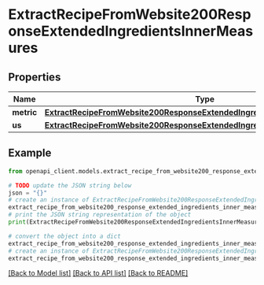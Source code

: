 # ExtractRecipeFromWebsite200ResponseExtendedIngredientsInnerMeasures


## Properties

Name | Type | Description | Notes
------------ | ------------- | ------------- | -------------
**metric** | [**ExtractRecipeFromWebsite200ResponseExtendedIngredientsInnerMeasuresMetric**](ExtractRecipeFromWebsite200ResponseExtendedIngredientsInnerMeasuresMetric.md) |  | 
**us** | [**ExtractRecipeFromWebsite200ResponseExtendedIngredientsInnerMeasuresMetric**](ExtractRecipeFromWebsite200ResponseExtendedIngredientsInnerMeasuresMetric.md) |  | 

## Example

```python
from openapi_client.models.extract_recipe_from_website200_response_extended_ingredients_inner_measures import ExtractRecipeFromWebsite200ResponseExtendedIngredientsInnerMeasures

# TODO update the JSON string below
json = "{}"
# create an instance of ExtractRecipeFromWebsite200ResponseExtendedIngredientsInnerMeasures from a JSON string
extract_recipe_from_website200_response_extended_ingredients_inner_measures_instance = ExtractRecipeFromWebsite200ResponseExtendedIngredientsInnerMeasures.from_json(json)
# print the JSON string representation of the object
print(ExtractRecipeFromWebsite200ResponseExtendedIngredientsInnerMeasures.to_json())

# convert the object into a dict
extract_recipe_from_website200_response_extended_ingredients_inner_measures_dict = extract_recipe_from_website200_response_extended_ingredients_inner_measures_instance.to_dict()
# create an instance of ExtractRecipeFromWebsite200ResponseExtendedIngredientsInnerMeasures from a dict
extract_recipe_from_website200_response_extended_ingredients_inner_measures_from_dict = ExtractRecipeFromWebsite200ResponseExtendedIngredientsInnerMeasures.from_dict(extract_recipe_from_website200_response_extended_ingredients_inner_measures_dict)
```
[[Back to Model list]](../README.md#documentation-for-models) [[Back to API list]](../README.md#documentation-for-api-endpoints) [[Back to README]](../README.md)


